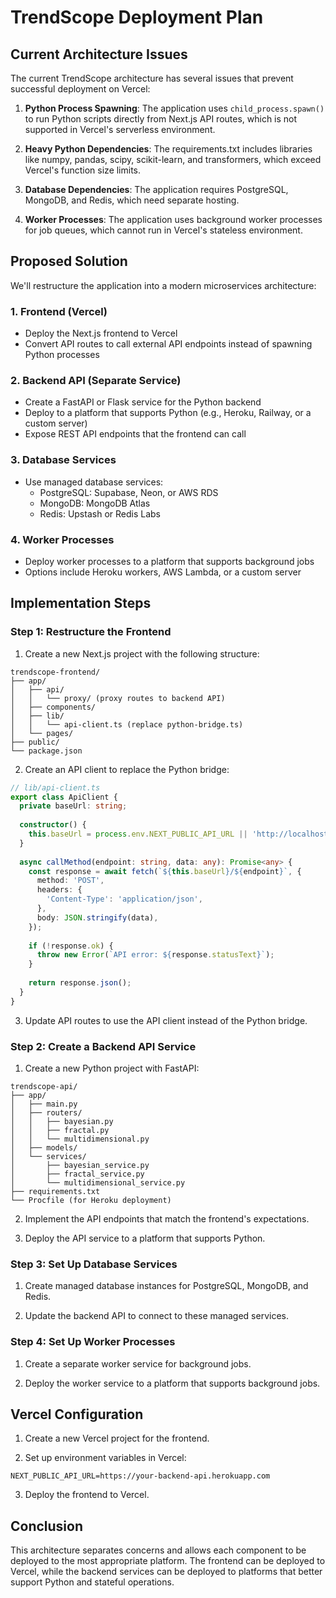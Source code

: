 # TrendScope Deployment Plan

## Current Architecture Issues

The current TrendScope architecture has several issues that prevent successful deployment on Vercel:

1. **Python Process Spawning**: The application uses `child_process.spawn()` to run Python scripts directly from Next.js API routes, which is not supported in Vercel's serverless environment.

2. **Heavy Python Dependencies**: The requirements.txt includes libraries like numpy, pandas, scipy, scikit-learn, and transformers, which exceed Vercel's function size limits.

3. **Database Dependencies**: The application requires PostgreSQL, MongoDB, and Redis, which need separate hosting.

4. **Worker Processes**: The application uses background worker processes for job queues, which cannot run in Vercel's stateless environment.

## Proposed Solution

We'll restructure the application into a modern microservices architecture:

### 1. Frontend (Vercel)
- Deploy the Next.js frontend to Vercel
- Convert API routes to call external API endpoints instead of spawning Python processes

### 2. Backend API (Separate Service)
- Create a FastAPI or Flask service for the Python backend
- Deploy to a platform that supports Python (e.g., Heroku, Railway, or a custom server)
- Expose REST API endpoints that the frontend can call

### 3. Database Services
- Use managed database services:
  - PostgreSQL: Supabase, Neon, or AWS RDS
  - MongoDB: MongoDB Atlas
  - Redis: Upstash or Redis Labs

### 4. Worker Processes
- Deploy worker processes to a platform that supports background jobs
- Options include Heroku workers, AWS Lambda, or a custom server

## Implementation Steps

### Step 1: Restructure the Frontend

1. Create a new Next.js project with the following structure:
```
trendscope-frontend/
├── app/
│   ├── api/
│   │   └── proxy/ (proxy routes to backend API)
│   ├── components/
│   ├── lib/
│   │   └── api-client.ts (replace python-bridge.ts)
│   └── pages/
├── public/
└── package.json
```

2. Create an API client to replace the Python bridge:

```typescript
// lib/api-client.ts
export class ApiClient {
  private baseUrl: string;
  
  constructor() {
    this.baseUrl = process.env.NEXT_PUBLIC_API_URL || 'http://localhost:8000';
  }
  
  async callMethod(endpoint: string, data: any): Promise<any> {
    const response = await fetch(`${this.baseUrl}/${endpoint}`, {
      method: 'POST',
      headers: {
        'Content-Type': 'application/json',
      },
      body: JSON.stringify(data),
    });
    
    if (!response.ok) {
      throw new Error(`API error: ${response.statusText}`);
    }
    
    return response.json();
  }
}
```

3. Update API routes to use the API client instead of the Python bridge.

### Step 2: Create a Backend API Service

1. Create a new Python project with FastAPI:
```
trendscope-api/
├── app/
│   ├── main.py
│   ├── routers/
│   │   ├── bayesian.py
│   │   ├── fractal.py
│   │   └── multidimensional.py
│   ├── models/
│   └── services/
│       ├── bayesian_service.py
│       ├── fractal_service.py
│       └── multidimensional_service.py
├── requirements.txt
└── Procfile (for Heroku deployment)
```

2. Implement the API endpoints that match the frontend's expectations.

3. Deploy the API service to a platform that supports Python.

### Step 3: Set Up Database Services

1. Create managed database instances for PostgreSQL, MongoDB, and Redis.

2. Update the backend API to connect to these managed services.

### Step 4: Set Up Worker Processes

1. Create a separate worker service for background jobs.

2. Deploy the worker service to a platform that supports background jobs.

## Vercel Configuration

1. Create a new Vercel project for the frontend.

2. Set up environment variables in Vercel:
```
NEXT_PUBLIC_API_URL=https://your-backend-api.herokuapp.com
```

3. Deploy the frontend to Vercel.

## Conclusion

This architecture separates concerns and allows each component to be deployed to the most appropriate platform. The frontend can be deployed to Vercel, while the backend services can be deployed to platforms that better support Python and stateful operations.
